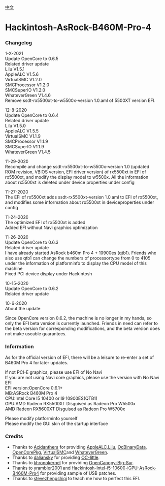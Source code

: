 [中文](https://github.com/franocisgar/Hackintosh-AsRock-B460M-Pro-4/blob/master/README_CN.md)
# Hackintosh-AsRock-B460M-Pro-4  
  
  
### Changelog  
  
  
1-X-2021  
Update OpenCore to 0.6.5   
Related driver update  
Lilu V1.5.1  
AppleALC V1.5.6  
VirtualSMC V1.2.0  
SMCProcessor V1.2.0  
SMCSuperIO V1.2.0  
WhateverGreen V1.4.6  
Remove ssdt-rx5500xt-to-w5500x-version 1.0.aml of 5500XT version EFI.  
  
12-8-2020  
Update OpenCore to 0.6.4  
Related driver update  
Lilu V1.5.0  
AppleALC V1.5.5  
VirtualSMC V1.1.9  
SMCProcessor V1.1.9  
SMCSuperIO V1.1.9  
WhateverGreen V1.4.5  
  
11-29-2020    
Recompile and change ssdt-rx5500xt-to-w5500x-version 1.0 (updated ROM revision, VBIOS version, EFI driver version) of rx5500xt in EFI of rx5500xt, and modify the display model to w5500x. All the information about rx5500xt is deleted under device properties under config  
  
  
11-27-2020  
The EFI of rx5500xt adds ssdt-rx5500xt-version 1.0.aml to EFI of rx5500xt, and modifies some information about rx5500xt in deviceproperties under config
  
  
11-24-2020  
The optimized EFI of rx5500xt is added  
Added EFI without Navi graphics optimization  
  
  
11-26-2020  
Update OpenCore to 0.6.3  
Related driver update  
I have already started AsRock b460m Pro 4 + 10900es (qtb1). Friends who also use qtb1 can change the numbers of processortype from 0 to 4105 under the information of platforminfo to display the CPU model of this machine  
Fixed PCI device display under Hackintosh  
  
  
10-15-2020  
Update OpenCore to 0.6.2  
Related driver update  
  
  
10-6-2020  
About the update  

Since OpenCore version 0.6.2, the machine is no longer in my hands, so only the EFI beta version is currently launched. Friends in need can refer to the beta version for corresponding modifications, and the beta version does not make useable guarantees.
 
### Information  
 
As for the official version of EFI, there will be a leisure to re-enter a set of B460M Pro 4 for later updates.
  
If not PCI-E graphics, please use EFI of No Navi  
If you are not using Navi core graphics, please use the version with No Navi EFI  
EFI version:OpenCore 0.6.1+  
MB:ASRock B460M Pro 4  
CPU:Intel Core I5 10400 or I9 10900ES(QTB1)  
GPU:AMD Radeon RX5500XT Disguised as Radeon Pro W5500x  
AMD Radeon RX5600XT Disguised as Radeon Pro W5700x  

Please modify platforminfo yourself  
Please modify the GUI skin of the startup interface

### Credits

- Thanks to [Acidanthera](https://github.com/acidanthera) for providing [AppleALC](https://github.com/acidanthera/AppleALC),[Lilu](https://github.com/acidanthera/Lilu), [OcBinaryData](https://github.com/acidanthera/OcBinaryData), [OpenCorePkg](https://github.com/acidanthera/OpenCorePkg), [VirtualSMC](https://github.com/acidanthera/VirtualSMC)and [WhateverGreen](https://github.com/acidanthera/WhateverGreen).  
- Thanks to [daliansky](https://github.com/daliansky) for providing [OC-little](https://github.com/daliansky/OC-little).  
- Thanks to [khronokernel](https://github.com/khronokernel) for providing [OpenCanopy-Big-Sur](https://github.com/khronokernel/OpenCanopy-Big-Sur).  
- Thanks to [yrambler2001](https://github.com/yrambler2001) and [Hackintosh-Intel-i5-10600-iGPU-AsRock-B460M-Pro4](https://github.com/yrambler2001/Hackintosh-Intel-i5-10600-iGPU-AsRock-B460M-Pro4) for providing sample of USB patches.
- Thanks to [stevezhengshiqi](https://github.com/stevezhengshiqi) to teach me how to perfect this EFI.  
